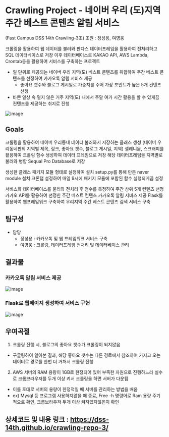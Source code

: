 # Crawling Project - 네이버 우리 (도)지역 주간 베스트 콘텐츠 알림 서비스
(Fast Campus DSS 14th Crawling-3조)
조원 : 정성용, 여영웅

크롤링을 활용하여 웹 데이터를 불러와 판다스 데이터프레임을 활용하여 전처리하고 SQL 데이터베이스로 저장
이후 데이터베이스로 KAKAO API, AWS Lambda, Crontab등을 활용하여 서비스를 구축하는 프로젝트

- 일 단위로 제공되는 네이버 우리 지역(도) 베스트 콘텐츠를 취합하여 주간 베스트 콘텐츠를 선정하여 카카오톡 알림 서비스 제공
  - 좋아요 갯수와 블로그 게시일로 가중치를 주어 가장 포인트가 높은 5개 컨텐츠 선정
- 바쁜 일상 속 멀지 않은 거주 지역(도) 내에서 주말 여가 시간 활용을 할 수 있게끔 컨텐츠를 제공하는 취지로 진행

![image](https://user-images.githubusercontent.com/68368668/106430983-fb1d7c00-64af-11eb-8945-eff5b05e1e6d.png)

## Goals

크롤링을 활용하여 네이버 우리동네 데이터 불러와서 저장하는 클래스 생성
 (네이버 우리동네판의 지역별 제목, 링크, 좋아요 갯수, 블로그 게시일, 지역) 
 셀레니움, 스크래피를 활용하여 크롤링 함수 생성하여 데이터 프레임으로 저장
 해당 데이터프레임을 지역별로 불러와 병합
 Sequal Pro Database로 저장

생성한 클래스 패키지 모듈 형태로 설정하여 설치
 setup.py를 통해 만든 naver module 설치
 크론탭 설정하여 매일 9시에 패키지 모듈에 포함된 함수 실행되게끔 설정

서비스화
 데이터베이스를 불러와 전처리 후 점수를 측정하여 주간 상위 5개 컨텐츠 선정
 카카오 API를 활용하여 선정한 주간 베스트 컨텐츠 카카오톡 알림 서비스 제공
 Flask를 활용하여 웹프레임워크 구축하여 우리지역 주간 베스트 콘텐츠 검색 서비스 구축
 
 ## 팀구성
- 담당
  - 정성용 : 카카오톡 및 웹 프레임워크 서비스 구축
  - 여영웅 : 크롤링, 데이터프레임 전처리 및 데이터베이스 관리

## 결과물
   ### 카카오톡 알림 서비스 제공
   ![image](https://github.com/dss-14th/crawling-repo-3/blob/main/1.png)
   ### Flask로 웹페이지 생성하여 서비스 구현 
   ![image](https://user-images.githubusercontent.com/68368668/106410632-9e599b80-6486-11eb-8d81-b00d4461fc20.png)
## 우여곡절 
  1) 크롤링 진행 시, 블로그의 좋아요 갯수가 크롤링이 되지않음
   - 구글링하여 알아본 결과, 해당 좋아요 갯수는 다른 경로에서 참조하여 가지고 오는 데이터로 경로를 한번 더 거쳐서 크롤링 진행
  2) AWS 서버의 RAM 용량이 1GB로 한정되어 있어 부족한 자원으로 진행하느라 실수로 크롬브라우저를 두개 이상 켜서 크롤링을 하면 서버가 다운됨
   - 이를 토대로 서버의 용량이 한정적일 때 서버를 관리하는 방법을 배움
   - ex) Mysql 등 프로그램 사용하지않을 때 종료, Free -h 명령어로 Ram 용량 주기적으로 확인, 크롬브라우저 두개 이상 켜져있지않은지 확인
   
 ## 상세코드 및 내용 링크 : https://dss-14th.github.io/crawling-repo-3/ 

